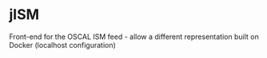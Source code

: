 # jISM
Front-end for the OSCAL ISM feed - allow a different representation built on Docker (localhost configuration)
